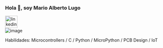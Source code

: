 ### Hola 👋, soy Mario Alberto Lugo 
[<img src='https://cdn.jsdelivr.net/npm/simple-icons@3.0.1/icons/linkedin.svg' alt='linkedin' height='40'>](https://www.linkedin.com/in/marioalugo//)  
![image](https://drive.google.com/uc?export=view&id=1fH4-ohlM8aSTcqwBUrXze_IJlTIZrc5s)



Habilidades: Microcontrollers / C / Python / MicroPython / PCB Design / IoT





